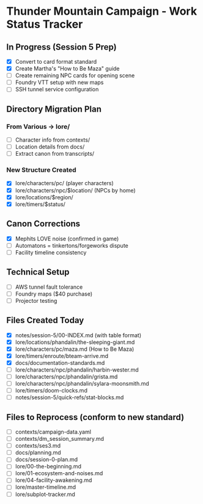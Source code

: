 # Thunder Mountain Campaign - Work Status Tracker

## In Progress (Session 5 Prep)
- [x] Convert to card format standard
- [x] Create Martha's "How to Be Maza" guide
- [ ] Create remaining NPC cards for opening scene
- [ ] Foundry VTT setup with new maps
- [ ] SSH tunnel service configuration

## Directory Migration Plan
### From Various → lore/
- [ ] Character info from contexts/
- [ ] Location details from docs/
- [ ] Extract canon from transcripts/

### New Structure Created
- [x] lore/characters/pc/ (player characters)
- [x] lore/characters/npc/$location/ (NPCs by home)
- [x] lore/locations/$region/
- [x] lore/timers/$status/

## Canon Corrections
- [x] Mephits LOVE noise (confirmed in game)
- [ ] Automatons = tinkertons/forgeworks dispute
- [ ] Facility timeline consistency

## Technical Setup
- [ ] AWS tunnel fault tolerance
- [ ] Foundry maps ($40 purchase)
- [ ] Projector testing

## Files Created Today
- [x] notes/session-5/00-INDEX.md (with table format)
- [x] lore/locations/phandalin/the-sleeping-giant.md
- [x] lore/characters/pc/maza.md (How to Be Maza)
- [x] lore/timers/enroute/bteam-arrive.md
- [x] docs/documentation-standards.md
- [ ] lore/characters/npc/phandalin/harbin-wester.md
- [ ] lore/characters/npc/phandalin/grista.md
- [ ] lore/characters/npc/phandalin/sylara-moonsmith.md
- [ ] lore/timers/doom-clocks.md
- [ ] notes/session-5/quick-refs/stat-blocks.md

## Files to Reprocess (conform to new standard)
- [ ] contexts/campaign-data.yaml
- [ ] contexts/dm_session_summary.md
- [ ] contexts/ses3.md
- [ ] docs/planning.md
- [ ] docs/session-0-plan.md
- [ ] lore/00-the-beginning.md
- [ ] lore/01-ecosystem-and-noises.md
- [ ] lore/04-facility-awakening.md
- [ ] lore/master-timeline.md
- [ ] lore/subplot-tracker.md